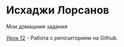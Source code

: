 
# Исхаджи Лорсанов
Мои домашния задания

[Урок 12](https://developerfromgeldagan.github.io/lesson_12/ "Моя готовая домашка") - Работа с репозиторием на Github.

